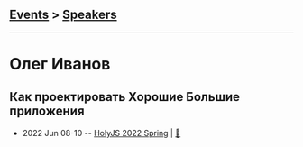 ## [Events](../README.md) > [Speakers](../speakers.md)
---

# Олег Иванов

## Как проектировать Хорошие Большие приложения
- 2022 Jun 08-10 -- [HolyJS 2022 Spring](https://youtu.be/9940Bk0naV8)  | [:notebook:](https://squidex.jugru.team/api/assets/srm/362fcc3b-b915-476f-b250-78a2477fa472/oleg-ivanov-k-holyjs.pdf)  
